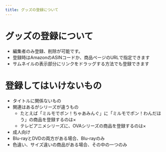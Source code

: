 ```yaml
---
title: グッズの登録について
---
```


# グッズの登録について

-   編集者のみ登録、削除が可能です。
-   登録時はAmazonのASINコードか、商品ページのURLで指定できます
-   サムネイルの表示部分にリンクをドラッグする方法でも登録できます

# 登録してはいけないもの

-   タイトルに関係ないもの
-   関連はあるがシリーズが違うもの
    -   たとえば「ミルモでポン！ちゃあみんぐ」に「ミルモでポン！わんだほう」の商品を登録するのは×
    -   テレビアニメシリーズに、OVAシリーズの商品を登録するのは×
-   成人向け
-   Blu-rayとDVDの両方がある場合、Blu-rayのみ
-   色違い、サイズ違いの商品がある場合、その中の一つのみ

